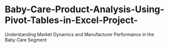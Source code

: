 # Baby-Care-Product-Analysis-Using-Pivot-Tables-in-Excel-Project-
Understanding Market Dynamics and Manufacturer Performance in the Baby Care Segment
